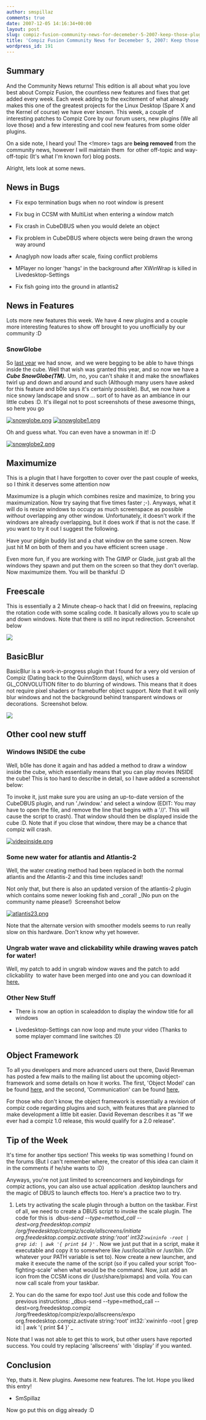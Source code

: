 ```yaml
---
author: smspillaz
comments: true
date: 2007-12-05 14:16:34+00:00
layout: post
slug: compiz-fusion-community-news-for-decemeber-5-2007-keep-those-plugins-coming
title: 'Compiz Fusion Community News for Decemeber 5, 2007: Keep those plugins coming!'
wordpress_id: 191
---
```





## Summary


And the Community News returns! This edition is all about what you love best about Compiz Fusion, the countless new features and fixes that get added every week. Each week adding to the excitement of what already makes this one of the greatest projects for the Linux Desktop (Spare X and the Kernel of course) we have ever known. This week, a couple of interesting patches to Compiz Core by our forum users, new plugins (We all love those) and a few interesting and cool new features from some older plugins.

On a side note, I heard you! The <!more> tags are **being removed** from the community news, however I will maintain them  for other off-topic and way-off-topic (It's what I'm known for) blog posts.

Alright, lets look at some news.


## News in Bugs





	
  * Fix expo termination bugs when no root window is present

	
  * Fix bug in CCSM with MultiList when entering a window match

	
  * Fix crash in CubeDBUS when you would delete an object

	
  * Fix problem in CubeDBUS where objects were being drawn the wrong way around

	
  * Anaglyph now loads after scale, fixing conflict problems

	
  * MPlayer no longer 'hangs' in the background after XWinWrap is killed in Livedesktop-Settings

	
  * Fix fish going into the ground in atlantis2




## News in Features


Lots more new features this week. We have 4 new plugins and a couple more interesting features to show off brought to you unofficially by our community :D


### SnowGlobe


So [last year](http://blog.beryl-project.org/?p=18) we had snow,  and we were begging to be able to have things inside the cube. Well that wish was granted this year, and so now we have a _**Cube SnowGlobe(TM).**_ Um, no, you can't shake it and make the snowflakes twirl up and down and around and such (Although many users have asked for this feature and b0le says it's certainly possible). But, we now have a nice snowy landscape and snow ... sort of to have as an ambiance in our little cubes :D. It's illegal not to post screenshots of these awesome things, so here you go

[![snowglobe.png](http://smspillaz.files.wordpress.com/2007/12/snowglobe.thumbnail.png)](http://smspillaz.files.wordpress.com/2007/12/snowglobe.png) [![snowglobe1.png](http://smspillaz.files.wordpress.com/2007/12/snowglobe1.thumbnail.png)](http://smspillaz.files.wordpress.com/2007/12/snowglobe1.png)

Oh and guess what. You can even have a snowman in it! :D

[![snowglobe2.png](http://smspillaz.files.wordpress.com/2007/12/snowglobe2.thumbnail.png)](http://smspillaz.files.wordpress.com/2007/12/snowglobe2.png)


## Maximumize


This is a plugin that I have forgotten to cover over the past couple of weeks, so I think it deserves some attention now

Maximumize is a plugin which combines resize and maximize, to bring you maximumization. Now try saying that five times faster ;-). Anyways, what it will do is resize windows to occupy as much screenspace as possible *without* overlapping any other window. Unfortunately, it doesn't work if the windows are already overlapping, but it does work if that is not the case. If you want to try it out I suggest the following.

Have your pidgin buddy list and a chat window on the same screen. Now just hit <Super>M on both of them and you have efficient screen usage .

Even more fun, if you are working with The GIMP or Glade, just grab all the windows they spawn and put them on the screen so that they don't overlap. Now maximumize them. You will be thankful :D


## Freescale


This is essentially a 2 Minute cheap-o hack that I did on freewins, replacing the rotation code with some scaling code. It basically allows you to scale up and down windows. Note that there is still no input redirection. Screenshot below

![](http://smspillaz.googlepages.com/freewinScale.jpg)


## BasicBlur


BasicBlur is a work-in-progress plugin that I found for a very old version of Compiz (Dating back to the QuinnStorm days), which uses a GL_CONVOLUTION filter to do blurring of windows. This means that it does not require pixel shaders or framebuffer object support. Note that it will only blur windows and not the background behind transparent windows or decorations.  Screenshot below.

![](http://smspillaz.googlepages.com/blureasy.jpg)


## Other cool new stuff




### Windows INSIDE the cube


Well, b0le has done it again and has added a method to draw a window inside the cube, which essentially means that you can play movies INSIDE the cube! This is too hard to describe in detail, so I have added a screenshot below:

To invoke it, just make sure you are using an up-to-date version of the CubeDBUS plugin, and run './window.' and select a window (EDIT: You may have to open the file, and remove the line that begins with a '//'. This will cause the script to crash). That window should then be displayed inside the cube :D. Note that if you close that window, there may be a chance that compiz will crash.

[![videoinside.png](http://smspillaz.files.wordpress.com/2007/12/videoinside.thumbnail.png)](http://smspillaz.files.wordpress.com/2007/12/videoinside.png)


### Some new water for atlantis and Atlantis-2


Well, the water creating method had been replaced in both the normal atlantis and the Atlantis-2 and this time includes sand!

Not only that, but there is also an updated version of the atlantis-2 plugin which contains some newer looking fish and _coral! _(No pun on the community name please!)  Screenshot below

[![atlantis23.png](http://smspillaz.files.wordpress.com/2007/12/atlantis23.thumbnail.png)](http://smspillaz.files.wordpress.com/2007/12/atlantis23.png)

Note that the alternate version with smoother models seems to run really slow on this hardware. Don't know why yet however.


### Ungrab water wave and clickability while drawing waves patch for water!


Well, my patch to add in ungrab window waves and the patch to add clickability  to water have been merged into one and you can download it [here.](http://forum.compiz-fusion.org/showpost.php?p=39154&postcount=9)


### Other New Stuff





	
  * There is now an option in scaleaddon to display the window title for all windows

	
  * Livedesktop-Settings can now loop and mute your video (Thanks to some mplayer command line switches :D)




## Object Framework


To all you developers and more advanced users out there, David Reveman has posted a few mails to the mailing list about the upcoming object-framework and some details on how it works. The first, 'Object Model' can be found [here,](http://lists.freedesktop.org/archives/compiz/2007-December/002874.html) and the second, 'Communication' can be found [here](http://lists.freedesktop.org/archives/compiz/2007-December/002875.html),

For those who don't know, the object framework is essentially a revision of compiz code regarding plugins and such, with features that are planned to make development a little bit easier. David Reveman describes it as "If we ever had a compiz 1.0 release, this would qualify for a 2.0 release".


## Tip of the Week


It's time for another tips section! This weeks tip was something I found on the forums (But I can't remember where, the creator of this idea can claim it in the comments if he/she wants to :D)

Anyways, you're not just limited to screencorners and keybindings for compiz actions, you can also use actual application .desktop launchers and the magic of DBUS to launch effects too. Here's a practice two to try.



	
  1. Lets try activating the scale plugin through a button on the taskbar. First of all, we need to create a DBUS script to invoke the scale plugin. The code for this is  _dbus-send --type=method_call --dest=org.freedesktop.compiz /org/freedesktop/compiz/scale/allscreens/initiate org.freedesktop.compiz.activate string:'root' int32:`xwininfo -root | grep id: | awk '{ print $4 }'`
._ Now we just put that in a script, make it executable and copy it to somewhere like /usr/local/bin or /usr/bin. (Or whatever your PATH variable is set to). Now create a new launcher, and make it execute the name of the script (so if you called your script 'foo-fighting-scale' when what would be the command. Now, just add an icon from the CCSM icons dir (/usr/share/pixmaps) and voila. You can now call scale from your taskbar.

	
  2. You can do the same for expo too! Just use this code and follow the previous instructions:
_dbus-send --type=method_call --dest=org.freedesktop.compiz /org/freedesktop/compiz/expo/allscreens/expo org.freedesktop.compiz.activate string:'root' int32:`xwininfo -root | grep id: | awk '{ print $4 }' _


Note that I was not able to get this to work, but other users have reported success. You could try replacing 'allscreens' with 'display' if you wanted.


## Conclusion


Yep, thats it. New plugins. Awesome new features. The lot. Hope you liked this entry!

- SmSpillaz

Now go put this on digg already :D

